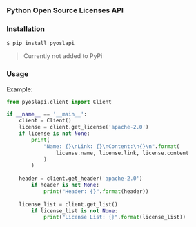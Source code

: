### Python Open Source Licenses API

### Installation
```
$ pip install pyoslapi
```
> Currently not added to PyPi

### Usage

Example:
```py
from pyoslapi.client import Client

if __name__ == '__main__':
	client = Client()
	license = client.get_license('apache-2.0')
	if license is not None:
		print(
			"Name: {}\nLink: {}\nContent:\n{}\n".format(
				license.name, license.link, license.content
			)
		)
	
	header = client.get_header('apache-2.0')
    	if header is not None:
    		print("Header: {}".format(header))
    		
    license_list = client.get_list()
    	if license_list is not None:
    		print("License List: {}".format(license_list))

```
